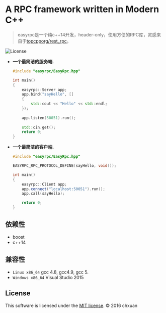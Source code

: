 A RPC framework written in Modern C++
===============================================

> easyrpc是一个纯c++14开发，header-only，使用方便的RPC库，灵感来自于[topcpporg/rest_rpc][1]。

![License][2] 

* **一个最简洁的服务端.**

    ```cpp
    #include "easyrpc/EasyRpc.hpp"
    
    int main()
    {
        easyrpc::Server app;
        app.bind("sayHello", []
    	{ 
    		std::cout << "Hello" << std::endl;
    	});
    	
        app.listen(50051).run();
        
        std::cin.get();
        return 0;
    }
    ```
    
* **一个最简洁的客户端.**
    ```cpp
    #include "easyrpc/EasyRpc.hpp"
    
    EASYRPC_RPC_PROTOCOL_DEFINE(sayHello, void());
    
    int main()
    {
        easyrpc::Client app;
        app.connect("localhost:50051").run();
    	app.call(sayHello);
    
        return 0;
    }
    ```

## 依赖性

* boost
* c++14

## 兼容性

* `Linux x86_64` gcc 4.8, gcc4.9, gcc 5.
* `Windows x86_64` Visual Studio 2015

## License
This software is licensed under the [MIT license][3]. © 2016 chxuan


  [1]: https://github.com/topcpporg/rest_rpc
  [2]: http://img.shields.io/badge/license-MIT-blue.svg?style=flat-square
  [3]: https://github.com/chxuan/smartdb/blob/master/LICENSE
